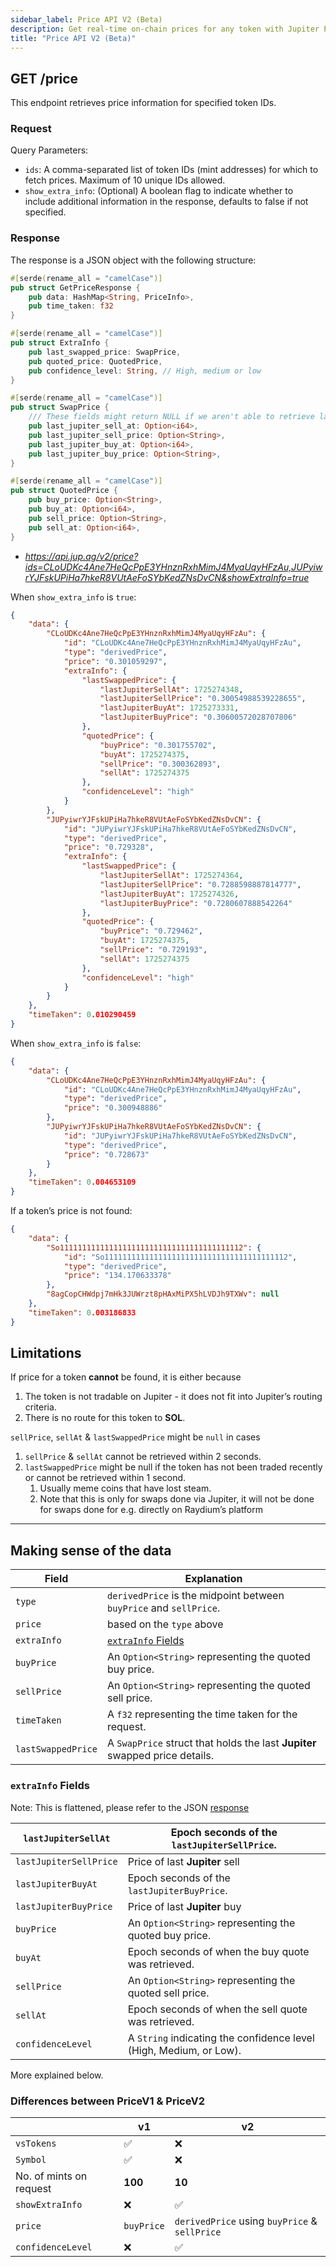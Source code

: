 ```yaml
---
sidebar_label: Price API V2 (Beta)
description: Get real-time on-chain prices for any token with Jupiter Price V2 API (Beta).
title: "Price API V2 (Beta)"
---
```


<head>
    <title>Jupiter API V2 (Beta)</title>
    <meta name="twitter:card" content="summary" />
</head>

## GET /price

This endpoint retrieves price information for specified token IDs.

### Request

Query Parameters:

- `ids`: A comma-separated list of token IDs (mint addresses) for which to fetch prices. Maximum of 10 unique IDs allowed.
- `show_extra_info`: (Optional) A boolean flag to indicate whether to include additional information in the response, defaults to false if not specified.

### Response

The response is a JSON object with the following structure:

```rust
#[serde(rename_all = "camelCase")]
pub struct GetPriceResponse {
    pub data: HashMap<String, PriceInfo>,
    pub time_taken: f32
}

#[serde(rename_all = "camelCase")]
pub struct ExtraInfo {
    pub last_swapped_price: SwapPrice,
    pub quoted_price: QuotedPrice,
    pub confidence_level: String, // High, medium or low
}

#[serde(rename_all = "camelCase")]
pub struct SwapPrice {
	/// These fields might return NULL if we aren't able to retrieve last traded data
    pub last_jupiter_sell_at: Option<i64>,
    pub last_jupiter_sell_price: Option<String>,
    pub last_jupiter_buy_at: Option<i64>,
    pub last_jupiter_buy_price: Option<String>,
}

#[serde(rename_all = "camelCase")]
pub struct QuotedPrice {
    pub buy_price: Option<String>,
    pub buy_at: Option<i64>,
    pub sell_price: Option<String>,
    pub sell_at: Option<i64>,
}
```

- *https://api.jup.ag/v2/price?ids=CLoUDKc4Ane7HeQcPpE3YHnznRxhMimJ4MyaUqyHFzAu,JUPyiwrYJFskUPiHa7hkeR8VUtAeFoSYbKedZNsDvCN&showExtraInfo=true*

When `show_extra_info` is `true`:

```json
{
    "data": {
        "CLoUDKc4Ane7HeQcPpE3YHnznRxhMimJ4MyaUqyHFzAu": {
            "id": "CLoUDKc4Ane7HeQcPpE3YHnznRxhMimJ4MyaUqyHFzAu",
            "type": "derivedPrice",
            "price": "0.301059297",
            "extraInfo": {
                "lastSwappedPrice": {
                    "lastJupiterSellAt": 1725274348,
                    "lastJupiterSellPrice": "0.30054988539228655",
                    "lastJupiterBuyAt": 1725273331,
                    "lastJupiterBuyPrice": "0.30600572028707806"
                },
                "quotedPrice": {
                    "buyPrice": "0.301755702",
                    "buyAt": 1725274375,
                    "sellPrice": "0.300362893",
                    "sellAt": 1725274375
                },
                "confidenceLevel": "high"
            }
        },
        "JUPyiwrYJFskUPiHa7hkeR8VUtAeFoSYbKedZNsDvCN": {
            "id": "JUPyiwrYJFskUPiHa7hkeR8VUtAeFoSYbKedZNsDvCN",
            "type": "derivedPrice",
            "price": "0.729328",
            "extraInfo": {
                "lastSwappedPrice": {
                    "lastJupiterSellAt": 1725274364,
                    "lastJupiterSellPrice": "0.7288598887814777",
                    "lastJupiterBuyAt": 1725274326,
                    "lastJupiterBuyPrice": "0.7280607888542264"
                },
                "quotedPrice": {
                    "buyPrice": "0.729462",
                    "buyAt": 1725274375,
                    "sellPrice": "0.729193",
                    "sellAt": 1725274375
                },
                "confidenceLevel": "high"
            }
        }
    },
    "timeTaken": 0.010290459
}

```

When `show_extra_info` is `false`:

```json
{
    "data": {
        "CLoUDKc4Ane7HeQcPpE3YHnznRxhMimJ4MyaUqyHFzAu": {
            "id": "CLoUDKc4Ane7HeQcPpE3YHnznRxhMimJ4MyaUqyHFzAu",
            "type": "derivedPrice",
            "price": "0.300948886"
        },
        "JUPyiwrYJFskUPiHa7hkeR8VUtAeFoSYbKedZNsDvCN": {
            "id": "JUPyiwrYJFskUPiHa7hkeR8VUtAeFoSYbKedZNsDvCN",
            "type": "derivedPrice",
            "price": "0.728673"
        }
    },
    "timeTaken": 0.004653109
}
```

If a token’s price is not found:

```json
{
    "data": {
        "So11111111111111111111111111111111111111112": {
            "id": "So11111111111111111111111111111111111111112",
            "type": "derivedPrice",
            "price": "134.170633378"
        },
        "8agCopCHWdpj7mHk3JUWrzt8pHAxMiPX5hLVDJh9TXWv": null
    },
    "timeTaken": 0.003186833
}
```

## Limitations

If price for a token **cannot** be found, it is either because

1. The token is not tradable on Jupiter - it does not fit into Jupiter’s routing criteria.
2. There is no route for this token to **SOL**.

 `sellPrice`, `sellAt` & `lastSwappedPrice` might be `null` in cases

1. `sellPrice` & `sellAt`  cannot be retrieved within 2 seconds.
2. `lastSwappedPrice` might be null if the token has not been traded recently or cannot be retrieved within 1 second.
    1. Usually meme coins that have lost steam.
    2. Note that this is only for swaps done via Jupiter, it will not be done for swaps done for e.g. directly on Raydium’s platform

---

## Making sense of the data

| **Field** | **Explanation** |
| --- | --- |
| `type`  | `derivedPrice` is the midpoint between `buyPrice` and `sellPrice`. |
| `price`   | based on the `type`  above |
| `extraInfo` | [`extraInfo` Fields](https://www.notion.so/extraInfo-Fields-ceeddf73111c428891a16915aa9dba0c?pvs=21)  |
| `buyPrice` | An `Option<String>` representing the quoted buy price. |
| `sellPrice` | An `Option<String>` representing the quoted sell price. |
| `timeTaken` | A `f32` representing the time taken for the request. |
| `lastSwappedPrice` | A `SwapPrice` struct that holds the last **Jupiter** swapped price details. |

### `extraInfo` Fields

Note: This is flattened, please refer to the JSON [response](https://www.notion.so/Introducing-the-Price-V2-API-89dec1b1db0f4b2bb34abe7833ce887f?pvs=21) 

| `lastJupiterSellAt` | Epoch seconds of the `lastJupiterSellPrice`. |
| --- | --- |
| `lastJupiterSellPrice` | Price of last **Jupiter** sell  |
| `lastJupiterBuyAt` | Epoch seconds of the `lastJupiterBuyPrice`. |
| `lastJupiterBuyPrice` | Price of last **Jupiter** buy  |
| `buyPrice` | An `Option<String>` representing the quoted buy price. |
| `buyAt` | Epoch seconds of when the buy quote was retrieved. |
| `sellPrice` | An `Option<String>` representing the quoted sell price. |
| `sellAt` | Epoch seconds of when the sell quote was retrieved. |
| `confidenceLevel` | A `String` indicating the confidence level (High, Medium, or Low). 

More explained below.

### Differences between PriceV1 & PriceV2

|  | v1 | v2 |
| --- | --- | --- |
| `vsTokens` | ✅ | ❌ |
| `Symbol` | ✅ | ❌ |
| No. of mints on request | **100** | **10** |
| `showExtraInfo`  | ❌ | ✅ |
| `price` | `buyPrice` | `derivedPrice`  using `buyPrice` & `sellPrice` |
| `confidenceLevel` | ❌ | ✅ |